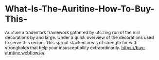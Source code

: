 # What-Is-The-Auritine-How-To-Buy-This-
Auritine a trademark framework gathered by utilizing run of the mill decorations by and large. Under a quick overview of the decorations used to serve this recipe. This sprout stacked areas of strength for with strongholds that help your insusceptibility extraordinarily. https://buy-auritine.webflow.io/

